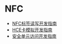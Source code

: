 # NFC<!--nfc-->

<!--Kit: Connectivity Kit-->
<!--Subsystem: Communication-->
<!--Owner: @amunra03-->
<!--Designer: @wenxiaolin-->
<!--Tester: @zs_111-->

- [NFC标签读写开发指南](nfc-tag-access-guide.md)
- [HCE卡模拟开发指南](nfc-hce-guide.md)
- [安全单元访问开发指南](nfc-se-access-guide.md)